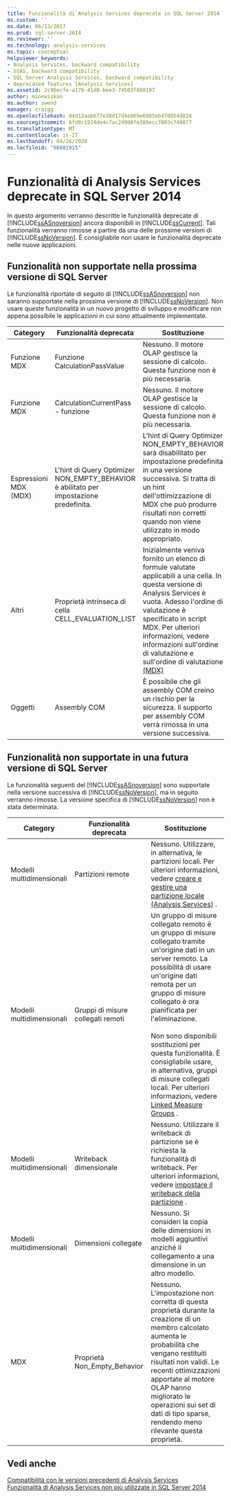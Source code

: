 ```yaml
---
title: Funzionalità di Analysis Services deprecate in SQL Server 2014 | Microsoft Docs
ms.custom: ''
ms.date: 06/13/2017
ms.prod: sql-server-2014
ms.reviewer: ''
ms.technology: analysis-services
ms.topic: conceptual
helpviewer_keywords:
- Analysis Services, backward compatibility
- SSAS, backward compatibility
- SQL Server Analysis Services, backward compatibility
- deprecated features [Analysis Services]
ms.assetid: 2c96ecfe-a170-41d0-bee3-74503f880197
author: minewiskan
ms.author: owend
manager: craigg
ms.openlocfilehash: 04d12aab677e38d17d4e869e6885eb470854d824
ms.sourcegitcommit: 6fd8c1914de4c7ac24900fe388ecc7883c740077
ms.translationtype: MT
ms.contentlocale: it-IT
ms.lasthandoff: 04/26/2020
ms.locfileid: "66081915"
---
```

# <a name="deprecated-analysis-services-features-in-sql-server-2014"></a>Funzionalità di Analysis Services deprecate in SQL Server 2014
  In questo argomento verranno descritte le funzionalità deprecate di [!INCLUDE[ssASnoversion](../includes/ssasnoversion-md.md)] ancora disponibili in [!INCLUDE[ssCurrent](../includes/sscurrent-md.md)]. Tali funzionalità verranno rimosse a partire da una delle prossime versioni di [!INCLUDE[ssNoVersion](../includes/ssnoversion-md.md)]. È consigliabile non usare le funzionalità deprecate nelle nuove applicazioni.  
  
## <a name="features-not-supported-in-the-next-version-of-sql-server"></a>Funzionalità non supportate nella prossima versione di SQL Server  
 Le funzionalità riportate di seguito di [!INCLUDE[ssASnoversion](../includes/ssasnoversion-md.md)] non saranno supportate nella prossima versione di [!INCLUDE[ssNoVersion](../includes/ssnoversion-md.md)]. Non usare queste funzionalità in un nuovo progetto di sviluppo e modificare non appena possibile le applicazioni in cui sono attualmente implementate.  
  
|Category|Funzionalità deprecata|Sostituzione|  
|--------------|------------------------|-----------------|  
|Funzione MDX|Funzione CalculationPassValue|Nessuno. Il motore OLAP gestisce la sessione di calcolo. Questa funzione non è più necessaria.|  
|Funzione MDX|CalculationCurrentPass - funzione|Nessuno. Il motore OLAP gestisce la sessione di calcolo. Questa funzione non è più necessaria.|  
|Espressioni MDX (MDX)|L'hint di Query Optimizer NON_EMPTY_BEHAVIOR è abilitato per impostazione predefinita.|L'hint di Query Optimizer NON_EMPTY_BEHAVIOR sarà disabilitato per impostazione predefinita in una versione successiva. Si tratta di un hint dell'ottimizzazione di MDX che può produrre risultati non corretti quando non viene utilizzato in modo appropriato.|  
|Altri|Proprietà intrinseca di cella CELL_EVALUATION_LIST|Inizialmente veniva fornito un elenco di formule valutate applicabili a una cella. In questa versione di Analysis Services è vuota.  Adesso l'ordine di valutazione è specificato in script MDX. Per ulteriori informazioni, vedere informazioni sull'ordine di valutazione e sull'ordine di valutazione [&#40;MDX&#41;](multidimensional-models/mdx/mdx-data-manipulation-understanding-pass-order-and-solve-order.md)|  
|Oggetti|Assembly COM|È possibile che gli assembly COM creino un rischio per la sicurezza. Il supporto per assembly COM verrà rimossa in una versione successiva.|  
  
## <a name="features-not-supported-in-a-future-version-of-sql-server"></a>Funzionalità non supportate in una futura versione di SQL Server  
 Le funzionalità seguenti del [!INCLUDE[ssASnoversion](../includes/ssasnoversion-md.md)] sono supportate nella versione successiva di [!INCLUDE[ssNoVersion](../includes/ssnoversion-md.md)], ma in seguito verranno rimosse. La versione specifica di [!INCLUDE[ssNoVersion](../includes/ssnoversion-md.md)] non è stata determinata.  
  
|Category|Funzionalità deprecata|Sostituzione|  
|--------------|------------------------|-----------------|  
|Modelli multidimensionali|Partizioni remote|Nessuno. Utilizzare, in alternativa, le partizioni locali. Per ulteriori informazioni, vedere [creare e gestire una partizione locale &#40;Analysis Services&#41;](multidimensional-models/create-and-manage-a-local-partition-analysis-services.md) .|  
|Modelli multidimensionali|Gruppi di misure collegati remoti|Un gruppo di misure collegato remoto è un gruppo di misure collegato tramite un'origine dati in un server remoto. La possibilità di usare un'origine dati remota per un gruppo di misure collegato è ora pianificata per l'eliminazione.<br /><br /> Non sono disponibili sostituzioni per questa funzionalità. È consigliabile usare, in alternativa, gruppi di misure collegati locali. Per ulteriori informazioni, vedere [Linked Measure Groups](multidimensional-models/linked-measure-groups.md) .|  
|Modelli multidimensionali|Writeback dimensionale|Nessuno. Utilizzare il writeback di partizione se è richiesta la funzionalità di writeback. Per ulteriori informazioni, vedere [impostare il writeback della partizione](multidimensional-models/set-partition-writeback.md) .|  
|Modelli multidimensionali|Dimensioni collegate|Nessuno. Si consideri la copia delle dimensioni in modelli aggiuntivi anziché il collegamento a una dimensione in un altro modello.|  
|MDX|Proprietà Non_Empty_Behavior|Nessuno. L'impostazione non corretta di questa proprietà durante la creazione di un membro calcolato aumenta le probabilità che vengano restituiti risultati non validi. Le recenti ottimizzazioni apportate al motore OLAP hanno migliorato le operazioni sui set di dati di tipo sparse, rendendo meno rilevante questa proprietà.|  
  
## <a name="see-also"></a>Vedi anche  
 [Compatibilità con le versioni precedenti di Analysis Services](analysis-services-backward-compatibility.md)   
 [Funzionalità di Analysis Services non più utilizzate in SQL Server 2014](discontinued-analysis-services-functionality-in-sql-server-2014.md)  
  
  
